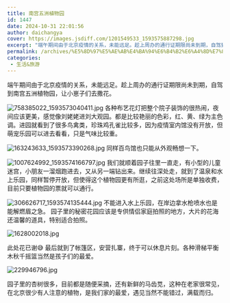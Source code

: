 ```yaml
---
title: 南宫五洲植物园
id: 1447
date: 2024-10-31 22:01:56
author: daichangya
cover: https://images.jsdiff.com/1201549533_1593575887298.jpg
excerpt: "端午期间由于北京疫情的关系，未能远足。趁上周办的通行证期限尚未到期，自驾到南宫五洲植物园，让小崽子们去撒花。各种布艺花灯把整个院子装饰的很热闹，夜间应该更美，感觉像刘姥姥进刘大观园。都是比较艳丽的色彩，红、黄、绿为主色调。进园就看到了很多鸟禽类，珍珠鸡孔雀比较多，因为疫情室内馆没有开放，但萌宠乐园可"
permalink: /archives/%E5%8D%97%E5%AE%AB%E4%BA%94%E6%B4%B2%E6%A4%8D%E7%89%A9%E5%9B%AD/
categories:
 - 生活&旅游
---
```


端午期间由于北京疫情的关系，未能远足。趁上周办的通行证期限尚未到期，自驾到南宫五洲植物园，让小崽子们去撒花。

![758385022_1593573040411.jpg](https://images.jsdiff.com/758385022_1593573040411_1593825184728.jpg)
各种布艺花灯把整个院子装饰的很热闹，夜间应该更美，感觉像刘姥姥进刘大观园。都是比较艳丽的色彩，红、黄、绿为主色调。进园就看到了很多鸟禽类，珍珠鸡孔雀比较多，因为疫情室内馆没有开放，但萌宠乐园可以进去看看，只是气味比较重。

![163243633_1593573390268.jpg](https://images.jsdiff.com/163243633_1593573390268_1593825206611.jpg)
同样百鸟馆也只能从外观畅想一下。

![1007624992_1593574166797.jpg](https://images.jsdiff.com/1007624992_1593574166797_1593825229514.jpg)
我们就顺着园子往里一直走，有小型的儿童迷宫，小朋友一溜烟跑进去，又从另一端钻出来。继续往深处走，就到了温泉和水上乐园，同样暂停开放，但使得这个植物园更有所逛，之前这处场所是单独收费，目前只要植物园的票就可以通行。

![306626717_1593574135444.jpg](https://images.jsdiff.com/306626717_1593574135444_1593825252689.jpg)
不能进入水上乐园，在岸边拿水枪喷水也是能解燃眉之急。
园子里的秘密花园应该是专供情侣家庭拍照的地方，大片的花海还温馨的道具，特别适合拍照。

![1628002018.jpg](https://images.jsdiff.com/1628002018_1593574642386.jpg)

此处花已谢😅
最后就到了帐篷区，安营扎寨，终于可以休息片刻。各种滑梯平衡木秋千摇篮当然是孩子们的最爱。

![229946796.jpg](https://images.jsdiff.com/229946796_1593574880769.jpg)

园子里的杏树很多，目前都是随便采摘，还有新鲜的马齿苋，这种在老家很常见，在北京很少有人注意的植物，是我们家的最爱，遇见当然不能错过，满载而归。